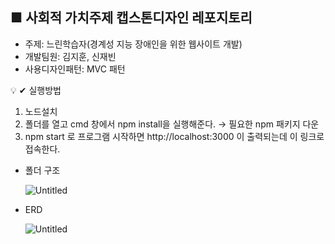 ## ■ 사회적 가치주제 캡스톤디자인 레포지토리

- 주제: 느린학습자(경계성 지능 장애인을 위한 웹사이트 개발)
- 개발팀원: 김지훈, 신재빈
- 사용디자인패턴: MVC 패턴

<aside>
💡 ✔ 실행방법

1. 노드설치
2. 폴더를 열고 cmd 창에서 npm install을 실행해준다. → 필요한 npm 패키지 다운
3. npm start 로 프로그램 시작하면 http://localhost:3000 이 출력되는데 이 링크로 접속한다.

</aside>

- 폴더 구조
    
    ![Untitled](https://cdn.discordapp.com/attachments/1033365858459848729/1161662995894636594/image.png?ex=65391df8&is=6526a8f8&hm=37ab9f687507b65bb93ac5564f37e97731b2d627fbaefceba5892851c473764b&)


- ERD

    ![Untitled](https://cdn.discordapp.com/attachments/1033365858459848729/1193780817898512394/ERD.png?ex=65adf606&is=659b8106&hm=9c73b4ed91b477ca7df954b34acf030bb64950db54f026e8e3a83b50bc6374d5&)